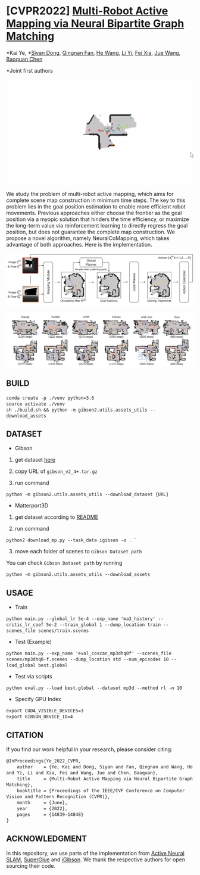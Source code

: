 # [CVPR2022] [Multi-Robot Active Mapping via Neural Bipartite Graph Matching](https://arxiv.org/abs/2203.16319)

*Kai Ye, *[Siyan Dong](https://siyandong.github.io/), [Qingnan Fan](https://fqnchina.github.io/), [He Wang](https://hughw19.github.io/), [Li Yi](https://ericyi.github.io/), [Fei Xia](https://fxia22.github.io/), [Jue Wang](https://juewang725.github.io/), [Baoquan Chen](http://cfcs.pku.edu.cn/baoquan/)

*Joint first authors



![demo](example/demo.gif)


We study the problem of multi-robot active mapping, which aims for complete scene map construction in minimum time steps. The key to this problem lies in the goal position estimation to enable more efficient robot movements. Previous approaches either choose the frontier as the goal position via a myopic solution that hinders the time efficiency, or maximize the long-term value via reinforcement learning to directly regress the goal position, but does not guarantee the complete map construction. We propose a novel algorithm, namely NeuralCoMapping, which takes advantage of both approaches. Here is the implementation.

![architecture](example/arch.png)

![visual result](example/results.png)


## BUILD

```shell
conda create -p ./venv python=3.6
source activate ./venv
sh ./build.sh && python -m gibson2.utils.assets_utils --download_assets
```



## DATASET

+ Gibson

1. get dataset [here](https://forms.gle/36TW9uVpjrE1Mkf9A)

2. copy URL of `gibson_v2_4+.tar.gz`

3. run command

  ```shell
  python -m gibson2.utils.assets_utils --download_dataset {URL}
  ```


+ Matterport3D

1. get dataset according to [README](https://github.com/StanfordVL/GibsonEnv/blob/master/gibson/data/README.md)

2. run command

  ```shell
  python2 download_mp.py --task_data igibson -o . `
  ```

3. move each folder of scenes to `Gibson Dataset path`

  You can check `Gibson Dataset path` by running

  ```shell
  python -m gibson2.utils.assets_utils --download_assets
  ```



## USAGE

+ Train

```shell
python main.py --global_lr 5e-4 --exp_name 'ma3_history' --critic_lr_coef 5e-2 --train_global 1 --dump_location train --scenes_file scenes/train.scenes
```

+ Test (Example)

```shell
python main.py --exp_name 'eval_coscan_mp3dhq0f' --scenes_file scenes/mp3dhq0-f.scenes --dump_location std --num_episodes 10 --load_global best.global
```

+ Test via scripts

```shell
python eval.py --load best.global --dataset mp3d --method rl -n 10
```

+ Specify GPU Index

```shell
export CUDA_VISIBLE_DEVICES=3
export GIBSON_DEVICE_ID=4
```



## CITATION

If you find our work helpful in your research, please consider citing:

```
@InProceedings{Ye_2022_CVPR,
    author    = {Ye, Kai and Dong, Siyan and Fan, Qingnan and Wang, He and Yi, Li and Xia, Fei and Wang, Jue and Chen, Baoquan},
    title     = {Multi-Robot Active Mapping via Neural Bipartite Graph Matching},
    booktitle = {Proceedings of the IEEE/CVF Conference on Computer Vision and Pattern Recognition (CVPR)},
    month     = {June},
    year      = {2022},
    pages     = {14839-14848}
}
```



## ACKNOWLEDGMENT

In this repository, we use parts of the implementation from [Active Neural SLAM](https://github.com/devendrachaplot/Neural-SLAM), [SuperGlue](https://github.com/HeatherJiaZG/SuperGlue-pytorch) and [iGibson](https://github.com/StanfordVL/iGibson). We thank the respective authors for open sourcing their code.

